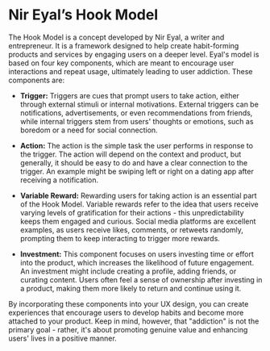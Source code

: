 # Nir Eyal’s Hook Model

The Hook Model is a concept developed by Nir Eyal, a writer and entrepreneur. It is a framework designed to help create habit-forming products and services by engaging users on a deeper level. Eyal's model is based on four key components, which are meant to encourage user interactions and repeat usage, ultimately leading to user addiction. These components are:

- **Trigger:** Triggers are cues that prompt users to take action, either through external stimuli or internal motivations. External triggers can be notifications, advertisements, or even recommendations from friends, while internal triggers stem from users' thoughts or emotions, such as boredom or a need for social connection.

- **Action:** The action is the simple task the user performs in response to the trigger. The action will depend on the context and product, but generally, it should be easy to do and have a clear connection to the trigger. An example might be swiping left or right on a dating app after receiving a notification.

- **Variable Reward:** Rewarding users for taking action is an essential part of the Hook Model. Variable rewards refer to the idea that users receive varying levels of gratification for their actions - this unpredictability keeps them engaged and curious. Social media platforms are excellent examples, as users receive likes, comments, or retweets randomly, prompting them to keep interacting to trigger more rewards.

- **Investment:** This component focuses on users investing time or effort into the product, which increases the likelihood of future engagement. An investment might include creating a profile, adding friends, or curating content. Users often feel a sense of ownership after investing in a product, making them more likely to return and continue using it.

By incorporating these components into your UX design, you can create experiences that encourage users to develop habits and become more attached to your product. Keep in mind, however, that "addiction" is not the primary goal - rather, it's about promoting genuine value and enhancing users' lives in a positive manner.
